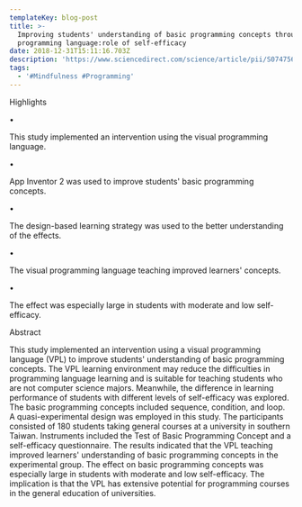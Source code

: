 ```yaml
---
templateKey: blog-post
title: >-
  Improving students' understanding of basic programming concepts through visual
  programming language:role of self-efficacy
date: 2018-12-31T15:11:16.703Z
description: 'https://www.sciencedirect.com/science/article/pii/S0747563218305739'
tags:
  - '#Mindfulness #Programming'
---
```

Highlights

•

This study implemented an intervention using the visual programming language.



•

App Inventor 2 was used to improve students' basic programming concepts.



•

The design-based learning strategy was used to the better understanding of the effects.



•

The visual programming language teaching improved learners' concepts.



•

The effect was especially large in students with moderate and low self-efficacy.





Abstract

This study implemented an intervention using a visual programming language (VPL) to improve students' understanding of basic programming concepts. The VPL learning environment may reduce the difficulties in programming language learning and is suitable for teaching students who are not computer science majors. Meanwhile, the difference in learning performance of students with different levels of self-efficacy was explored. The basic programming concepts included sequence, condition, and loop. A quasi-experimental design was employed in this study. The participants consisted of 180 students taking general courses at a university in southern Taiwan. Instruments included the Test of Basic Programming Concept and a self-efficacy questionnaire. The results indicated that the VPL teaching improved learners' understanding of basic programming concepts in the experimental group. The effect on basic programming concepts was especially large in students with moderate and low self-efficacy. The implication is that the VPL has extensive potential for programming courses in the general education of universities.
